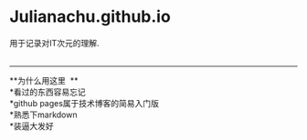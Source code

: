 # Julianachu.github.io
  用于记录对IT次元的理解.   
    
***
**为什么用这里  **   
*看过的东西容易忘记   
*github pages属于技术博客的简易入门版  
*熟悉下markdown  
*装逼大发好
